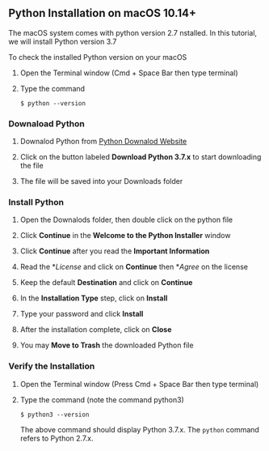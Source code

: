## Python Installation on macOS 10.14+

The macOS system comes with python version 2.7 nstalled. In this tutorial, we will install Python version 3.7

To check the installed Python version on your macOS

1. Open the Terminal window (Cmd + Space Bar then type terminal)

2. Type the command
    ```
    $ python --version
    ```

### Downaload Python
1. Downalod Python from [Python Downalod Website](https://www.python.org/downloads/)  

2. Click on the button labeled **Download Python 3.7.x** to start downloading the file

3. The file will be saved into your Downloads folder

### Install Python
1. Open the Downalods folder, then double click on the python file 

2. Click **Continue** in the **Welcome to the Python Installer** window

3. Click **Continue** after you read the **Important Information**

4. Read the **License* and click on **Continue** then **Agree* on the license

5. Keep the default **Destination** and click on **Continue**

6. In the **Installation Type** step, click on **Install**

7. Type your password and click **Install**

8. After the installation complete, click on **Close**

9. You may **Move to Trash** the downloaded Python file

### Verify the Installation
1. Open the Terminal window (Press Cmd + Space Bar then type terminal)

2. Type the command (note the command python3)
    ```
    $ python3 --version
    ```
    The above command should display Python 3.7.x. The `python` command refers to Python 2.7.x.
